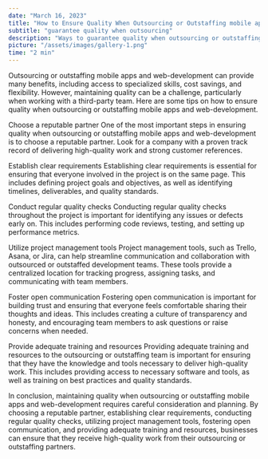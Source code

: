 ```yaml
---
date: "March 16, 2023"
title: "How to Ensure Quality When Outsourcing or Outstaffing mobile apps and web-development"
subtitle: "guarantee quality when outsourcing"
description: "Ways to guarantee quality when outsourcing or outstaffing mobile apps and web-development."
picture: "/assets/images/gallery-1.png"
time: "2 min"
---
```

Outsourcing or outstaffing mobile apps and web-development can provide many benefits, including access to specialized skills, cost savings, and flexibility. However, maintaining quality can be a challenge, particularly when working with a third-party team. Here are some tips on how to ensure quality when outsourcing or outstaffing mobile apps and web-development.

Choose a reputable partner
One of the most important steps in ensuring quality when outsourcing or outstaffing mobile apps and web-development is to choose a reputable partner. Look for a company with a proven track record of delivering high-quality work and strong customer references.

Establish clear requirements
Establishing clear requirements is essential for ensuring that everyone involved in the project is on the same page. This includes defining project goals and objectives, as well as identifying timelines, deliverables, and quality standards.

Conduct regular quality checks
Conducting regular quality checks throughout the project is important for identifying any issues or defects early on. This includes performing code reviews, testing, and setting up performance metrics.

Utilize project management tools
Project management tools, such as Trello, Asana, or Jira, can help streamline communication and collaboration with outsourced or outstaffed development teams. These tools provide a centralized location for tracking progress, assigning tasks, and communicating with team members.

Foster open communication
Fostering open communication is important for building trust and ensuring that everyone feels comfortable sharing their thoughts and ideas. This includes creating a culture of transparency and honesty, and encouraging team members to ask questions or raise concerns when needed.

Provide adequate training and resources
Providing adequate training and resources to the outsourcing or outstaffing team is important for ensuring that they have the knowledge and tools necessary to deliver high-quality work. This includes providing access to necessary software and tools, as well as training on best practices and quality standards.

In conclusion, maintaining quality when outsourcing or outstaffing mobile apps and web-development requires careful consideration and planning. By choosing a reputable partner, establishing clear requirements, conducting regular quality checks, utilizing project management tools, fostering open communication, and providing adequate training and resources, businesses can ensure that they receive high-quality work from their outsourcing or outstaffing partners.

